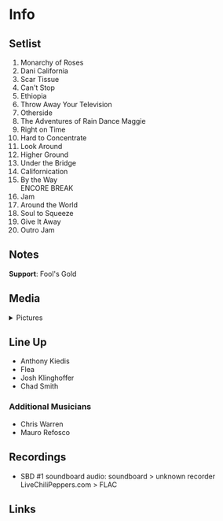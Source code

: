 # Info

## Setlist

1. Monarchy of Roses
2. Dani California
3. Scar Tissue
4. Can't Stop
5. Ethiopia
6. Throw Away Your Television
7. Otherside
8. The Adventures of Rain Dance Maggie
9. Right on Time
10. Hard to Concentrate
11. Look Around
12. Higher Ground
13. Under the Bridge
14. Californication
15. By the Way
<br> ENCORE BREAK
16. Jam
17. Around the World
18. Soul to Squeeze
19. Give It Away
20. Outro Jam

## Notes

**Support**: Fool's Gold

## Media 

<details>
  <summary>Pictures</summary>
  <!--<img alt="Setlist" title="Setlist" src="_.jpg" height="200" />
  <img alt="Flyer" title="Flyer" src="_.jpg" height="200" />-->
</details>

## Line Up

* Anthony Kiedis
* Flea
* Josh Klinghoffer
* Chad Smith

### Additional Musicians

* Chris Warren  
* Mauro Refosco

## Recordings

* SBD #1 soundboard audio: soundboard > unknown recorder LiveChiliPeppers.com > FLAC

## Links